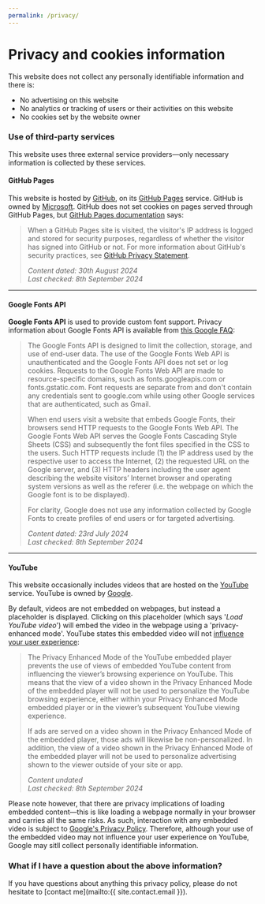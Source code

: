 ```yaml
---
permalink: /privacy/
---
```


# Privacy and cookies information

This website does not collect any personally identifiable information and there is:

* No advertising on this website
* No analytics or tracking of users or their activities on this website
* No cookies set by the website owner

<!-- begin section -->

### Use of third-party services

This website uses three external service providers—only necessary information is collected by these services.

#### GitHub Pages

This website is hosted by [GitHub](https://github.com "The main GitHub website"), on its [GitHub Pages](https://pages.github.com "Information about the GitHub Pages service") service. GitHub is owned by [Microsoft](https://www.microsoft.com/ "Microsoft homepage"). GitHub does not set cookies on pages served through GitHub Pages, but [GitHub Pages documentation](https://docs.github.com/en/pages/getting-started-with-github-pages/about-github-pages#data-collection "Read about GitHub Pages") says:

> When a GitHub Pages site is visited, the visitor's IP address is logged and stored for security purposes, regardless of whether the visitor has signed into GitHub or not. For more information about GitHub's security practices, see [GitHub Privacy Statement](https://docs.github.com/en/site-policy/privacy-policies/github-privacy-statement "GitHub General Privacy Statement").
>
> *Content dated: 30th August 2024*<br>
> *Last checked: 8th September 2024*

----

#### Google Fonts API

**Google Fonts API** is used to provide custom font support. Privacy information about Google Fonts API is available from [this Google FAQ](https://developers.google.com/fonts/faq/privacy "Privacy information about Google Fonts"):

> The Google Fonts API is designed to limit the collection, storage, and use of end-user data. The use of the Google Fonts Web API is unauthenticated and the Google Fonts API does not set or log cookies. Requests to the Google Fonts Web API are made to resource-specific domains, such as fonts.googleapis.com or fonts.gstatic.com. Font requests are separate from and don't contain any credentials sent to google.com while using other Google services that are authenticated, such as Gmail.
>
> When end users visit a website that embeds Google Fonts, their browsers send HTTP requests to the Google Fonts Web API. The Google Fonts Web API serves the Google Fonts Cascading Style Sheets (CSS) and subsequently the font files specified in the CSS to the users. Such HTTP requests include (1) the IP address used by the respective user to access the Internet, (2) the requested URL on the Google server, and (3) HTTP headers including the user agent describing the website visitors’ Internet browser and operating system versions as well as the referer (i.e. the webpage on which the Google font is to be displayed).
>
> For clarity, Google does not use any information collected by Google Fonts to create profiles of end users or for targeted advertising.
>
> *Content dated: 23rd July 2024<br>
> Last checked: 8th September 2024*

---

#### YouTube

This website occasionally includes videos that are hosted on the [YouTube](https://www.youtube.com/ "YouTube") service. YouTube is owned by [Google](https://www.google.com/ "Google").

By default, videos are not embedded on webpages, but instead a placeholder is displayed. Clicking on this placeholder (which says '_Load YouTube video_') will embed the video in the webpage using a 'privacy-enhanced mode'. YouTube states this embedded video will not [influence your user experience](https://support.google.com/youtube/answer/171780?hl=en#zippy=%2Cturn-on-privacy-enhanced-mode "Google FAQ on Privacy-Enhanced Mode"):

> The Privacy Enhanced Mode of the YouTube embedded player prevents the use of views of embedded YouTube content from influencing the viewer’s browsing experience on YouTube. This means that the view of a video shown in the Privacy Enhanced Mode of the embedded player will not be used to personalize the YouTube browsing experience, either within your Privacy Enhanced Mode embedded player or in the viewer’s subsequent YouTube viewing experience.
> 
> If ads are served on a video shown in the Privacy Enhanced Mode of the embedded player, those ads will likewise be non-personalized. In addition, the view of a video shown in the Privacy Enhanced Mode of the embedded player will not be used to personalize advertising shown to the viewer outside of your site or app.
>
> *Content undated<br>
> Last checked: 8th September 2024*

Please note however, that there are privacy implications of loading embedded content—this is like loading a webpage normally in your browser and carries all the same risks. As such, interaction with any embedded video is subject to [Google's Privacy Policy](https://policies.google.com/privacy?hl=en-GB "YouTube's privacy guidelines"). Therefore, although your use of the embedded video may not influence your user experience on YouTube, Google may sitll collect personally identifiable information.

<!-- end section -->
<!-- begin section -->

### What if I have a question about the above information?

If you have questions about anything this privacy policy, please do not hesitate to [contact me](mailto:{{ site.contact.email }}).

<!-- end section -->